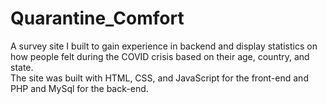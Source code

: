 # Quarantine_Comfort
A survey site I built to gain experience in backend and display statistics on how people felt during the COVID crisis based on their age, country, and state.\
The site was built with HTML, CSS, and JavaScript for the front-end and PHP and MySql for the back-end. 
